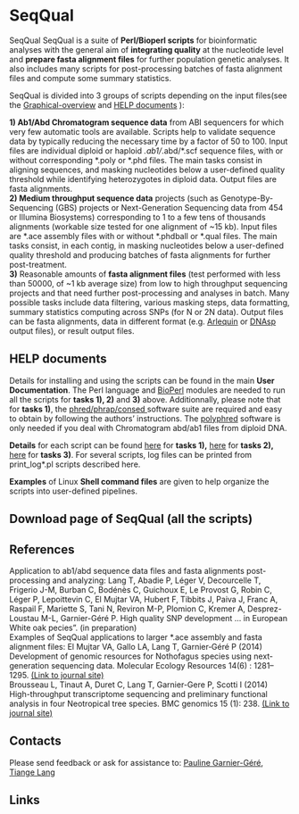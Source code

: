# SeqQual
SeqQual
SeqQual is a suite of <b>Perl/Bioperl scripts</b> for bioinformatic analyses with the general aim of <b>integrating quality</b> at the nucleotide level and <b>prepare fasta alignment files</b> for further population genetic analyses. It also includes many scripts for post-processing batches of fasta alignment files and compute some summary statistics.

SeqQual is divided into 3 groups of scripts depending on the input files(see the <A HREF= "SeqQual_pdf/Graphical-SeqQual-Overview.pdf"> Graphical-overview</A> and <a href="#help_documents">HELP documents</a> ):

<b>1) Ab1/Abd Chromatogram sequence data</b> from ABI sequencers for which very few automatic tools are available. Scripts help to validate sequence data by typically reducing the necessary time by a factor of 50 to 100. Input files are individual diploid or haploid *.ab1/*.abd/*.scf sequence files, with or without corresponding *.poly or *.phd files. The main tasks consist in aligning sequences, and masking nucleotides below a user-defined quality threshold while identifying heterozygotes in diploid data. Output files are fasta alignments.
<br />
<b>2) Medium throughput sequence data</b> projects (such as Genotype-By-Sequencing (GBS) projects or Next-Generation Sequencing data from 454 or Illumina Biosystems) corresponding to 1 to a few tens of thousands alignments (workable size tested for one alignment of ~15 kb). Input files are *.ace assembly files with or without *.phdball or *.qual files. The main tasks consist, in each contig, in masking nucleotides below a user-defined quality threshold and producing batches of fasta alignments for further post-treatment.
<br />
<b>3)</b> Reasonable amounts of <b>fasta alignment files</b> (test performed with less than 50000, of ~1 kb average size) from low to high throughput sequencing projects and that need further post-processing and analyses in batch. Many possible tasks include data filtering, various masking steps, data formatting, summary statistics computing across SNPs (for N or 2N data). Output files can be fasta alignments, data in different format (e.g. <A HREF="http://cmpg.unibe.ch/software/arlequin35/">Arlequin</A> or <A HREF="http://www.ub.edu/dnasp/">DNAsp</A> output files), or result output files.
<br />

<h2 id="help_documents">HELP documents</h2>
Details for installing and using the scripts can be found in the main <b>User Documentation</b>. The Perl language and <A HREF="http://www.bioperl.org/wiki/Installing_BioPerl_on_Unix">BioPerl</A> modules are needed to run all the scripts for <b>tasks 1), 2)</b> and <b>3)</b> above. Additionnally, please note that for <b>tasks 1)</b>, the <A HREF="http://www.phrap.org/consed/consed.html#howToGet">phred/phrap/consed </A> software suite are required and easy to obtain by following the authors’ instructions. The <A HREF="http://droog.gs.washington.edu/polyphred/">polyphred</A>  software is only needed if you deal with Chromatogram abd/ab1 files from diploid DNA. 

<b>Details</b> for each script can be found <A HREF= "SeqQual_pdf/SeqQual-tasks1-draft.pdf"> here</A> for <b>tasks 1),</b>  <A HREF= "SeqQual_pdf/SeqQual-tasks2-draft.pdf"> here</A> for <b>tasks 2),</b>  <A HREF= "SeqQual_pdf/SeqQual-tasks3-draft.pdf"> here</A> for <b>tasks 3)</b>. For several scripts, log files can be printed from print_log*.pl scripts described here.

<b>Examples</b> of Linux <b>Shell command files</b> are given to help organize the scripts into user-defined pipelines.

<h2>Download page of SeqQual (all the scripts)</h2>

<h2>References</h2>
Application to ab1/abd sequence data files and fasta alignments post-processing and analyzing:
Lang T, Abadie P, Léger V, Decourcelle T, Frigerio J-M, Burban C, Bodénès C, Guichoux E, Le Provost G, Robin C, Léger P, Lepoittevin C, El Mujtar VA, Hubert F, Tibbits J, Paiva J, Franc A, Raspail F, Mariette S, Tani N, Reviron M-P, Plomion C, Kremer A, Desprez-Loustau M-L, Garnier-Géré P. High quality SNP development … in European White oak pecies”. (in preparation)
<br />
Examples of SeqQual applications to larger *.ace assembly and fasta alignment files: 
El Mujtar VA, Gallo LA, Lang T, Garnier‐Géré P (2014) Development of genomic resources for Nothofagus species using next‐generation sequencing data. Molecular Ecology Resources 14(6) : 1281–1295.
<A HREF="http://onlinelibrary.wiley.com/doi/10.1111/1755-0998.12276/abstract">(Link to journal site)</A>
<br />
Brousseau L, Tinaut A, Duret C, Lang T, Garnier-Gere P, Scotti I (2014) High-throughput transcriptome sequencing and preliminary functional analysis in four Neotropical tree species. BMC genomics 15 (1): 238. <A HREF="http://bmcgenomics.biomedcentral.com/articles/10.1186/1471-2164-15-238">(Link to journal site)</A>
<br />
<h2>Contacts</h2>
Please send feedback or ask for assistance to: 
<A HREF="mailto:pauline.garnier-gere@pierroton.inra.fr"> Pauline Garnier-Géré</A>, 
<A HREF="mailto:langtiange@xtbg.org.cn"> Tiange Lang</A>
<h2>Links</h2>
<A HREF="http://cmpg.unibe.ch/software/arlequin35/" Arlequin </A>
<A HREF="http://www.ub.edu/dnasp/" DNAsp </A>
<A HREF="http://www.bioperl.org/wiki/Installing_BioPerl_on_Unix" Bioperl </A>
<A HREF="http://www.phrap.org/consed/consed.html#howToGet" phred/phrap/consed </A>
<A HREF="http://droog.gs.washington.edu/polyphred/" polyphred</A>
